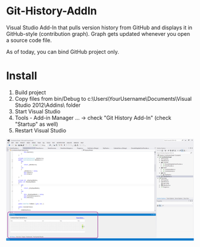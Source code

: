 Git-History-AddIn
=================

Visual Studio Add-In that pulls version history from GitHub and displays it in GitHub-style (contribution graph). Graph gets updated whenever you open a source code file.

As of today, you can bind GitHub project only.

# Install

1. Build project
2. Copy files from bin/Debug to c:\Users\YourUsername\Documents\Visual Studio 2012\Addins\ folder
3. Start Visual Studio
4. Tools - Add-in Manager ... -> check "Git History Add-In" (check "Startup" as well)
5. Restart Visual Studio

![Contribution Graph](https://raw.githubusercontent.com/akos-sereg/Git-History-AddIn/master/GitHistoryAddIn/Docs/Screenshot.png "Screenshot")
